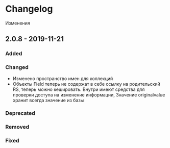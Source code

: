 # Changelog

Изменения

## 2.0.8 - 2019-11-21

### Added

### Changed
- Изменено пространство имен для коллекций
- Объекты Field теперь не содержат в себе ссылку на родительский RS, теперь можно кешировать.
  Внутри имеют средства для проверки доступа на изменение информации,
  Значение originalvalue хранит всегда значение из базы

### Deprecated

### Removed

### Fixed


